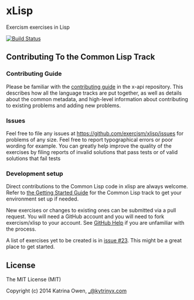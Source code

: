 # xLisp

Exercism exercises in Lisp

[![Build Status](https://travis-ci.org/exercism/xlisp.png?branch=master)](https://travis-ci.org/exercism/xlisp)

## Contributing To the Common Lisp Track

### Contributing Guide
 
Please be familiar with the
[contributing guide](https://github.com/exercism/x-api/blob/master/CONTRIBUTING.md#the-exercise-data)
in the x-api repository. This describes how all the language tracks
are put together, as well as details about the common metadata, and
high-level information about contributing to existing problems and
adding new problems.

### Issues

Feel free to file any issues at
https://github.com/exercism/xlisp/issues for problems of any size.
Feel free to report typographical errors or poor wording for example.
You can greatly help improve the quality of the exercises by filing
reports of invalid solutions that pass tests or of valid solutions
that fail tests

### Development setup

Direct contributions to the Common Lisp code in xlisp are always
welcome. 
Refer to
[the Getting Started Guide](http://help.exercism.io/getting-started-with-lisp.html)
for the Common Lisp track to get your environment set up if needed.

New exercises or changes to existing ones can be submitted via a pull
request. You will need a GitHub account and you will need to fork
exercism/xlisp to your account. See
[GitHub Help](https://help.github.com/articles/fork-a-repo/) if you
are unfamiliar with the process.

A list of exercises yet to be created is in
[issue #23](https://github.com/exercism/xlisp/issues/23). This might
be a great place to get started.

## License

The MIT License (MIT)

Copyright (c) 2014 Katrina Owen, _@kytrinyx.com

